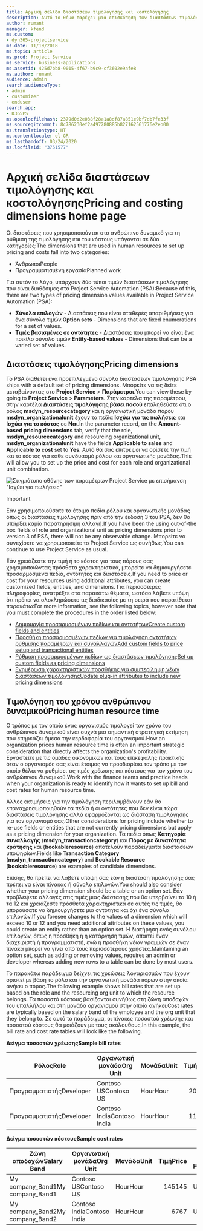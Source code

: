```yaml
---
title: Αρχική σελίδα διαστάσεων τιμολόγησης και κοστολόγησης
description: Αυτό το θέμα παρέχει μια επισκόπηση των διαστάσεων τιμολόγησης.
author: rumant
manager: kfend
ms.custom:
- dyn365-projectservice
ms.date: 11/19/2018
ms.topic: article
ms.prod: Project Service
ms.service: business-applications
ms.assetid: 425d7bb8-9015-4f67-b9c9-cf3602e9afe8
ms.author: rumant
audience: Admin
search.audienceType:
- admin
- customizer
- enduser
search.app:
- D365PS
ms.openlocfilehash: 2379d0d2e038f28a1a8df87a851e9bf7db7fe33f
ms.sourcegitcommit: 8c786230ef2a497280885b827162561776e2eb00
ms.translationtype: HT
ms.contentlocale: el-GR
ms.lasthandoff: 03/24/2020
ms.locfileid: "3751577"
---
```

# <a name="pricing-and-costing-dimensions-home-page"></a><span data-ttu-id="de7c2-103">Αρχική σελίδα διαστάσεων τιμολόγησης και κοστολόγησης</span><span class="sxs-lookup"><span data-stu-id="de7c2-103">Pricing and costing dimensions home page</span></span>

<span data-ttu-id="de7c2-104">Οι διαστάσεις που χρησιμοποιούνται στο ανθρώπινο δυναμικό για τη ρύθμιση της τιμολόγησης και του κόστους υπάγονται σε δύο κατηγορίες:</span><span class="sxs-lookup"><span data-stu-id="de7c2-104">The dimensions that are used in human resources to set up pricing and costs fall into two categories:</span></span>

- <span data-ttu-id="de7c2-105">Άνθρωποι</span><span class="sxs-lookup"><span data-stu-id="de7c2-105">People</span></span>
- <span data-ttu-id="de7c2-106">Προγραμματισμένη εργασία</span><span class="sxs-lookup"><span data-stu-id="de7c2-106">Planned work</span></span>

<span data-ttu-id="de7c2-107">Για αυτόν το λόγο, υπάρχουν δύο τύποι τιμών διαστάσεων τιμολόγησης που είναι διαθέσιμες στο Project Service Automation (PSA):</span><span class="sxs-lookup"><span data-stu-id="de7c2-107">Because of this, there are two types of pricing dimension values available in Project Service Automation (PSA):</span></span> 

- <span data-ttu-id="de7c2-108">**Σύνολα επιλογών** - Διαστάσεις που είναι σταθερές απαριθμήσεις για ένα σύνολο τιμών.</span><span class="sxs-lookup"><span data-stu-id="de7c2-108">**Option sets** - Dimensions that are fixed enumerations for a set of values.</span></span>
- <span data-ttu-id="de7c2-109">**Τιμές βασισμένες σε οντότητες** - Διαστάσεις που μπορεί να είναι ένα ποικίλο σύνολο τιμών.</span><span class="sxs-lookup"><span data-stu-id="de7c2-109">**Entity-based values** - Dimensions that can be a varied set of values.</span></span>

## <a name="pricing-dimensions"></a><span data-ttu-id="de7c2-110">Διαστάσεις τιμολόγησης</span><span class="sxs-lookup"><span data-stu-id="de7c2-110">Pricing dimensions</span></span>

<span data-ttu-id="de7c2-111">Το PSA διαθέτει ένα προεπιλεγμένο σύνολο διαστάσεων τιμολόγησης.</span><span class="sxs-lookup"><span data-stu-id="de7c2-111">PSA ships with a default set of pricing dimensions.</span></span> <span data-ttu-id="de7c2-112">Μπορείτε να τις δείτε μεταβαίνοντας στο **Project Service** > **Παράμετροι**.</span><span class="sxs-lookup"><span data-stu-id="de7c2-112">You can view these by going to **Project Service** > **Parameters**.</span></span> <span data-ttu-id="de7c2-113">Στην καρτέλα της παραμέτρου, στην καρτέλα **Διαστάσεις τιμολόγησης βάσει ποσού** επαληθεύστε ότι ο ρόλος **msdyn_resourcecategory** και η οργανωτική μονάδα πόρου **msdyn_organizationalunit** έχουν τα πεδία **Ισχύει για τις πωλήσεις** και **Ισχύει για το κόστος** σε **Ναι**.</span><span class="sxs-lookup"><span data-stu-id="de7c2-113">In the parameter record, on the **Amount-based pricing dimensions** tab, verify that the role, **msdyn_resourcecategory** and resourcing organizational unit, **msdyn_organizationalunit** have the fields **Applicable to sales** and **Applicable to cost** set to **Yes**.</span></span> <span data-ttu-id="de7c2-114">Αυτό θα σας επιτρέψει να ορίσετε την τιμή και το κόστος για κάθε συνδυασμό ρόλου και οργανωτικής μονάδας.</span><span class="sxs-lookup"><span data-stu-id="de7c2-114">This will allow you to set up the price and cost for each role and organizational unit combination.</span></span>

![Στιγμιότυπο οθόνης των παραμέτρων Project Service με επισήμανση "Ισχύει για πωλήσεις"](media/PS-OOB-parameters.png)

> [!IMPORTANT]
> <span data-ttu-id="de7c2-116">Εάν χρησιμοποιούσατε τα έτοιμα πεδία ρόλου και οργανωτικής μονάδας όπως οι διαστάσεις τιμολόγησης πριν από την έκδοση 3 του PSA, δεν θα υπάρξει καμία παρατηρήσιμη αλλαγή.</span><span class="sxs-lookup"><span data-stu-id="de7c2-116">If you have been the using out-of-the box fields of role and organizational unit as pricing dimensions prior to version 3 of PSA, there will not be any observable change.</span></span> <span data-ttu-id="de7c2-117">Μπορείτε να συνεχίσετε να χρησιμοποιείτε το Project Service ως συνήθως.</span><span class="sxs-lookup"><span data-stu-id="de7c2-117">You can continue to use Project Service as usual.</span></span> 

<span data-ttu-id="de7c2-118">Εάν χρειάζεστε την τιμή ή το κόστος για τους πόρους σας χρησιμοποιώντας πρόσθετα χαρακτηριστικά, μπορείτε να δημιουργήσετε προσαρμοσμένα πεδία, οντότητες και διαστάσεις.</span><span class="sxs-lookup"><span data-stu-id="de7c2-118">If you need to price or cost for your resources using additional attributes, you can create customized fields, entities, and dimensions.</span></span> <span data-ttu-id="de7c2-119">Για περισσότερες πληροφορίες, ανατρέξτε στα παρακάτω θέματα, ωστόσο λάβετε υπόψη ότι πρέπει να ολοκληρώσετε τις διαδικασίες με τη σειρά που παρατίθεται παρακάτω:</span><span class="sxs-lookup"><span data-stu-id="de7c2-119">For more information, see the following topics, however note that you must complete the procedures in the order listed below:</span></span>

- [<span data-ttu-id="de7c2-120">Δημιουργία προσαρμοσμένων πεδίων και οντοτήτων</span><span class="sxs-lookup"><span data-stu-id="de7c2-120">Create custom fields and entities</span></span>](create-custom-fields-entities.md)
- [<span data-ttu-id="de7c2-121">Προσθήκη προσαρμοσμένων πεδίων για τιμολόγηση οντοτήτων ρύθμισης παραμέτρων και συναλλαγών</span><span class="sxs-lookup"><span data-stu-id="de7c2-121">Add custom fields to price setup and transactional entities</span></span>](field-references.md)
- [<span data-ttu-id="de7c2-122">Ρύθμιση προσαρμοσμένων πεδίων ως διαστάσεων τιμολόγησης</span><span class="sxs-lookup"><span data-stu-id="de7c2-122">Set up custom fields as pricing dimensions</span></span>](set-up-pricing-dimensions.md)
- [<span data-ttu-id="de7c2-123">Ενημέρωση χαρακτηριστικών προσθήκης για συμπερίληψη νέων διαστάσεων τιμολόγησης</span><span class="sxs-lookup"><span data-stu-id="de7c2-123">Update plug-in attributes to include new pricing dimensions</span></span>](update-plug-in-attributes.md)

## <a name="pricing-human-resource-time"></a><span data-ttu-id="de7c2-124">Τιμολόγηση του χρόνου ανθρώπινου δυναμικού</span><span class="sxs-lookup"><span data-stu-id="de7c2-124">Pricing human resource time</span></span>
<span data-ttu-id="de7c2-125">Ο τρόπος με τον οποίο ένας οργανισμός τιμολογεί τον χρόνο του ανθρώπινου δυναμικού είναι συχνά μια σημαντική στρατηγική εκτίμηση που επηρεάζει άμεσα την κερδοφορία του οργανισμού.</span><span class="sxs-lookup"><span data-stu-id="de7c2-125">How an organization prices human resource time is often an important strategic consideration that directly affects the organization's profitability.</span></span> <span data-ttu-id="de7c2-126">Εργαστείτε με τις ομάδες οικονομικών και τους επικεφαλής πρακτικής όταν ο οργανισμός σας είναι έτοιμος να προσδιορίσει τον τρόπο με τον οποίο θέλει να ρυθμίσει τις τιμές χρέωσης και κόστους για τον χρόνο του ανθρώπινου δυναμικού.</span><span class="sxs-lookup"><span data-stu-id="de7c2-126">Work with the finance teams and practice heads when your organization is ready to identify how it wants to set up bill and cost rates for human resource time.</span></span>

<span data-ttu-id="de7c2-127">Άλλες εκτιμήσεις για την τιμολόγηση περιλαμβάνουν εάν θα επαναχρησιμοποιηθούν τα πεδία ή οι οντότητες που δεν είναι τώρα διαστάσεις τιμολόγησης αλλά εφαρμόζονται ως διάσταση τιμολόγησης για τον οργανισμό σας.</span><span class="sxs-lookup"><span data-stu-id="de7c2-127">Other considerations for pricing include whether to re-use fields or entities that are not currently pricing dimensions but apply as a pricing dimension for your organization.</span></span> <span data-ttu-id="de7c2-128">Τα πεδία όπως **Κατηγορία συναλλαγής** (**msdyn_transactioncategory**) και **Πόρος με δυνατότητα κράτησης** και (**bookableresource**) αποτελούν παραδείγματα διαστάσεων υποψηφίων.</span><span class="sxs-lookup"><span data-stu-id="de7c2-128">Fields like **Transaction Category** (**msdyn_transactioncategory**) and **Bookable Resource** (**bookableresource**) are examples of candidate dimensions.</span></span> 

<span data-ttu-id="de7c2-129">Επίσης, θα πρέπει να λάβετε υπόψη σας εάν η διάσταση τιμολόγησης σας πρέπει να είναι πίνακας ή σύνολο επιλογών.</span><span class="sxs-lookup"><span data-stu-id="de7c2-129">You should also consider whether your pricing dimension should be a table or an option set.</span></span> <span data-ttu-id="de7c2-130">Εάν προβλέψετε αλλαγές στις τιμές μιας διάστασης που θα υπερβαίνει τα 10 ή τα 12 και χρειάζεστε πρόσθετα χαρακτηριστικά σε αυτές τις τιμές, θα μπορούσατε να δημιουργήσετε μια οντότητα και όχι ένα σύνολο επιλογών.</span><span class="sxs-lookup"><span data-stu-id="de7c2-130">If you foresee changes to the values of a dimension which will exceed 10 or 12 and you need additional attributes on these values, you could create an entity rather than an option set.</span></span> <span data-ttu-id="de7c2-131">Η διατήρηση ενός συνόλου επιλογών, όπως η προσθήκη ή η κατάργηση τιμών, απαιτεί έναν διαχειριστή ή προγραμματιστή, ενώ η προσθήκη νέων γραμμών σε έναν πίνακα μπορεί να γίνει από τους περισσότερους χρήστες.</span><span class="sxs-lookup"><span data-stu-id="de7c2-131">Maintaining an option set, such as adding or removing values, requires an admin or developer whereas adding new rows to a table can be done by most users.</span></span>

<span data-ttu-id="de7c2-132">Το παρακάτω παράδειγμα δείχνει τις χρεώσεις λογαριασμών που έχουν οριστεί με βάση το ρόλο και την οργανωτική μονάδα πόρων στην οποία ανήκει ο πόρος.</span><span class="sxs-lookup"><span data-stu-id="de7c2-132">The following example shows bill rates that are set up based on the role and the resourcing org unit to which the resource belongs.</span></span> <span data-ttu-id="de7c2-133">Τα ποσοστά κόστους βασίζονται συνήθως στη ζώνη αποδοχών του υπαλλήλου και στη μονάδα οργανισμού στην οποία ανήκει.</span><span class="sxs-lookup"><span data-stu-id="de7c2-133">Cost rates are typically based on the salary band of the employee and the org unit that they belong to.</span></span> <span data-ttu-id="de7c2-134">Σε αυτό το παράδειγμα, οι πίνακες ποσοστού χρέωσης και ποσοστού κόστους θα μοιάζουν με τους ακόλουθους.</span><span class="sxs-lookup"><span data-stu-id="de7c2-134">In this example, the bill rate and cost rate tables will look like the following.</span></span>

<span data-ttu-id="de7c2-135">**Δείγμα ποσοστών χρέωσης**</span><span class="sxs-lookup"><span data-stu-id="de7c2-135">**Sample bill rates**</span></span>

| <span data-ttu-id="de7c2-136">Ρόλος</span><span class="sxs-lookup"><span data-stu-id="de7c2-136">Role</span></span>        | <span data-ttu-id="de7c2-137">Οργανωτική μονάδα</span><span class="sxs-lookup"><span data-stu-id="de7c2-137">Org Unit</span></span>    |<span data-ttu-id="de7c2-138">Μονάδα</span><span class="sxs-lookup"><span data-stu-id="de7c2-138">Unit</span></span>      |<span data-ttu-id="de7c2-139">Τιμή</span><span class="sxs-lookup"><span data-stu-id="de7c2-139">Price</span></span>      |<span data-ttu-id="de7c2-140">Νομισματική μονάδα</span><span class="sxs-lookup"><span data-stu-id="de7c2-140">Currency</span></span>  |
| ------------|-------------|----------|----------:|----------|
| <span data-ttu-id="de7c2-141">Προγραμματιστής</span><span class="sxs-lookup"><span data-stu-id="de7c2-141">Developer</span></span>   | <span data-ttu-id="de7c2-142">Contoso US</span><span class="sxs-lookup"><span data-stu-id="de7c2-142">Contoso US</span></span>  |<span data-ttu-id="de7c2-143">Hour</span><span class="sxs-lookup"><span data-stu-id="de7c2-143">Hour</span></span> | <span data-ttu-id="de7c2-144">200</span><span class="sxs-lookup"><span data-stu-id="de7c2-144">200</span></span>|<span data-ttu-id="de7c2-145">USD</span><span class="sxs-lookup"><span data-stu-id="de7c2-145">USD</span></span>     |
| <span data-ttu-id="de7c2-146">Προγραμματιστής</span><span class="sxs-lookup"><span data-stu-id="de7c2-146">Developer</span></span>   | <span data-ttu-id="de7c2-147">Contoso India</span><span class="sxs-lookup"><span data-stu-id="de7c2-147">Contoso India</span></span> |<span data-ttu-id="de7c2-148">Hour</span><span class="sxs-lookup"><span data-stu-id="de7c2-148">Hour</span></span>|   <span data-ttu-id="de7c2-149">112</span><span class="sxs-lookup"><span data-stu-id="de7c2-149">112</span></span>|<span data-ttu-id="de7c2-150">USD</span><span class="sxs-lookup"><span data-stu-id="de7c2-150">USD</span></span>     |


<span data-ttu-id="de7c2-151">**Δείγμα ποσοστών κόστους**</span><span class="sxs-lookup"><span data-stu-id="de7c2-151">**Sample cost rates**</span></span>

| <span data-ttu-id="de7c2-152">Ζώνη αποδοχών</span><span class="sxs-lookup"><span data-stu-id="de7c2-152">Salary Band</span></span>     | <span data-ttu-id="de7c2-153">Οργανωτική μονάδα</span><span class="sxs-lookup"><span data-stu-id="de7c2-153">Org Unit</span></span>    |<span data-ttu-id="de7c2-154">Μονάδα</span><span class="sxs-lookup"><span data-stu-id="de7c2-154">Unit</span></span>      |<span data-ttu-id="de7c2-155">Τιμή</span><span class="sxs-lookup"><span data-stu-id="de7c2-155">Price</span></span>      |<span data-ttu-id="de7c2-156">Νομισματική μονάδα</span><span class="sxs-lookup"><span data-stu-id="de7c2-156">Currency</span></span>  |
| ----------------|-------------|----------|----------:|----------|
| <span data-ttu-id="de7c2-157">My company_Band1</span><span class="sxs-lookup"><span data-stu-id="de7c2-157">My company_Band1</span></span> | <span data-ttu-id="de7c2-158">Contoso US</span><span class="sxs-lookup"><span data-stu-id="de7c2-158">Contoso US</span></span>  |<span data-ttu-id="de7c2-159">Hour</span><span class="sxs-lookup"><span data-stu-id="de7c2-159">Hour</span></span> | <span data-ttu-id="de7c2-160">145</span><span class="sxs-lookup"><span data-stu-id="de7c2-160">145</span></span>|<span data-ttu-id="de7c2-161">USD</span><span class="sxs-lookup"><span data-stu-id="de7c2-161">USD</span></span>     |
| <span data-ttu-id="de7c2-162">My company_Band2</span><span class="sxs-lookup"><span data-stu-id="de7c2-162">My company_Band2</span></span> | <span data-ttu-id="de7c2-163">Contoso India</span><span class="sxs-lookup"><span data-stu-id="de7c2-163">Contoso India</span></span> |<span data-ttu-id="de7c2-164">Hour</span><span class="sxs-lookup"><span data-stu-id="de7c2-164">Hour</span></span>|   <span data-ttu-id="de7c2-165">67</span><span class="sxs-lookup"><span data-stu-id="de7c2-165">67</span></span>|<span data-ttu-id="de7c2-166">USD</span><span class="sxs-lookup"><span data-stu-id="de7c2-166">USD</span></span>     |
